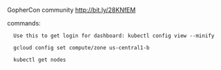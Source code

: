 GopherCon
community
http://bit.ly/28KNfEM

  commands:
  
      Use this to get login for dashboard: kubectl config view --minify

      gcloud config set compute/zone us-central1-b

      kubectl get nodes
      
